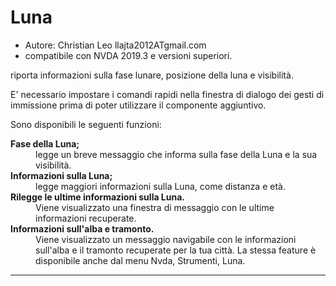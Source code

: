 # Luna #

*	Autore: Christian Leo llajta2012ATgmail.com
*	compatibile con NVDA 2019.3 e versioni superiori.

riporta informazioni sulla fase lunare, posizione della luna e visibilità.

E' necessario  impostare i comandi rapidi  nella finestra di dialogo dei gesti di immissione  prima di poter utilizzare il componente aggiuntivo.

Sono disponibili le seguenti funzioni:

<dl>
<dt><strong>Fase della Luna;</strong></dt>
<dd>legge un breve messaggio che informa sulla fase della Luna e la sua visibilità.</dd>
<dt><strong>Informazioni sulla Luna;</strong></dt>
<dd>legge maggiori informazioni sulla Luna, come distanza  e età.</dd>
<dt><strong>Rilegge le ultime informazioni sulla Luna.</strong></dt>
<dd>Viene visualizzato una finestra di messaggio   con le ultime informazioni recuperate.</dd>
<dt><strong>Informazioni sull'alba e tramonto.</strong></dt>
<dd>Viene visualizzato un messaggio navigabile con le informazioni sull'alba e il tramonto recuperate per la tua città. La stessa feature è disponibile anche dal menu Nvda, Strumenti, Luna.</dd>
</dl>

---
 

